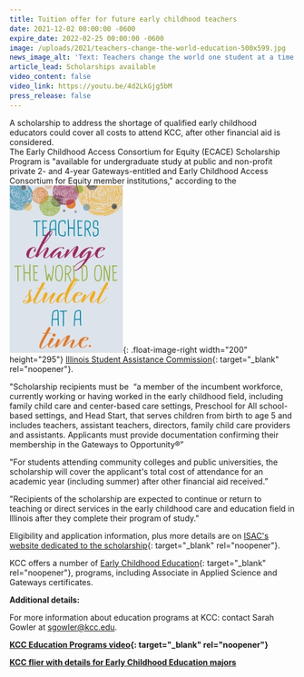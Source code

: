 ```yaml
---
title: Tuition offer for future early childhood teachers
date: 2021-12-02 00:00:00 -0600
expire_date: 2022-02-25 00:00:00 -0600
image: /uploads/2021/teachers-change-the-world-education-500x599.jpg
news_image_alt: 'Text: Teachers change the world one student at a time'
article_lead: Scholarships available
video_content: false
video_link: https://youtu.be/4d2LkGjg5bM
press_release: false
---
```

A scholarship to address the shortage of qualified early childhood educators could cover all costs to attend KCC, after other financial aid is considered.&nbsp;<br>The Early Childhood Access Consortium for Equity (ECACE) Scholarship Program is "available for undergraduate study at public and non-profit private 2- and 4-year Gateways-entitled and Early Childhood Access Consortium for Equity member institutions," according to the![](/uploads/2021/teachers-change-the-world-article-image200x295.jpg){: .float-image-right width="200" height="295"}&nbsp;[Illinois Student Assistance Commission](https://www.isac.org/students/during-college/types-of-financial-aid/scholarships/ecace.html){: target="_blank" rel="noopener"}.

"Scholarship recipients must be &nbsp;“a member of the incumbent workforce, currently working or having worked in the early childhood field, including family child care and center-based care settings, Preschool for All school-based settings, and Head Start, that serves children from birth to age 5 and includes teachers, assistant teachers, directors, family child care providers and assistants. Applicants must provide documentation confirming their membership in the Gateways to Opportunity&reg;”&nbsp;

"For students attending community colleges and public universities, the scholarship will cover the applicant's total cost of attendance for an academic year (including summer) after other financial aid received.”

"Recipients of the scholarship are expected to continue or return to teaching or direct services in the early childhood care and education field in Illinois after they complete their program of study."

Eligibility and application information, plus more details are on&nbsp;[ISAC's website dedicated to the scholarship](https://www.isac.org/students/during-college/types-of-financial-aid/scholarships/ecace.html){: target="_blank" rel="noopener"}.&nbsp;

KCC offers a number of&nbsp;[Early Childhood Education](https://kcc.smartcatalogiq.com/current/Academic-Catalog/Programs-of-Study-by-Area/Education/Early-Childhood-Education){: target="_blank" rel="noopener"}, programs, including Associate in Applied Science and Gateways certificates.

**Additional details:**

For more information about education programs at KCC: contact Sarah Gowler at&nbsp;[sgowler@kcc.edu](mailto:sgowler@kcc.edu).

**[KCC Education Programs video](https://youtu.be/nX3-j8bGMJY){: target="_blank" rel="noopener"}**

[**KCC flier with details for Early Childhood Education majors**](/Early-Childhood-Education-Consortium-Act-Announcement-Scholarship-KCC.pdf)

&nbsp;

&nbsp;
